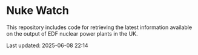 # Nuke Watch

This repository includes code for retrieving the latest information available on the output of EDF nuclear power plants in the UK.

Last updated: 2025-06-08 22:14